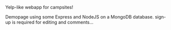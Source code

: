 Yelp-like webapp for campsites!

Demopage using some Express and NodeJS on a MongoDB database.
sign-up is required for editing and comments...
